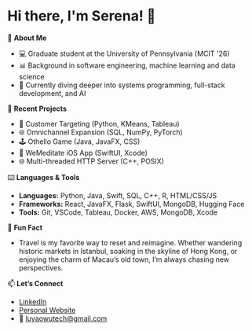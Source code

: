 # Hi there, I'm Serena! 👋

🧠 **About Me**

- 💻 Graduate student at the University of Pennsylvania (MCIT '26)
- 📊 Background in software engineering, machine learning and data science
- 🌱 Currently diving deeper into systems programming, full-stack development, and AI

📌 **Recent Projects**

- 💼 Customer Targeting (Python, KMeans, Tableau)
- 🌐 Omnichannel Expansion (SQL, NumPy, PyTorch)
- 🕹️ Othello Game (Java, JavaFX, CSS)
- 🧘 WeMeditate iOS App (SwiftUI, Xcode)
- 🌐 Multi-threaded HTTP Server (C++, POSIX)

⌨️ **Languages & Tools**

- **Languages:** Python, Java, Swift, SQL, C++, R, HTML/CSS/JS
- **Frameworks:** React, JavaFX, Flask, SwiftUI, MongoDB, Hugging Face
- **Tools:** Git, VSCode, Tableau, Docker, AWS, MongoDB, Xcode

🎨 **Fun Fact**

- Travel is my favorite way to reset and reimagine. Whether wandering historic markets in Istanbul, soaking in the skyline of Hong Kong, or enjoying the charm of Macau’s old town, I’m always chasing new perspectives.

📫 **Let’s Connect**

- [LinkedIn](https://www.linkedin.com/in/luyaowu001)
- [Personal Website](https://serena6688.github.io/serenaintech/)
- 📧 luyaowutech@gmail.com

